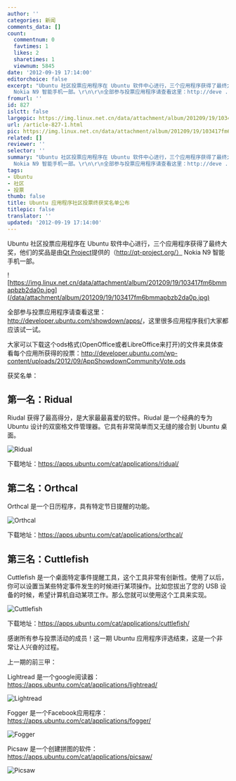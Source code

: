 ```yaml
---
author: ''
categories: 新闻
comments_data: []
count:
  commentnum: 0
  favtimes: 1
  likes: 2
  sharetimes: 1
  viewnum: 5845
date: '2012-09-19 17:14:00'
editorchoice: false
excerpt: "Ubuntu 社区投票应用程序在 Ubuntu 软件中心进行，三个应用程序获得了最终大奖，他们的奖品是由Qt Project提供的（http://qt-project.org/）
  Nokia N9 智能手机一部。\r\n\r\n全部参与投票应用程序请查看这里：http://deve ..."
fromurl: ''
id: 827
islctt: false
largepic: https://img.linux.net.cn/data/attachment/album/201209/19/103417fm6bmmapbzb2da0p.jpg
url: /article-827-1.html
pic: https://img.linux.net.cn/data/attachment/album/201209/19/103417fm6bmmapbzb2da0p.jpg.thumb.jpg
related: []
reviewer: ''
selector: ''
summary: "Ubuntu 社区投票应用程序在 Ubuntu 软件中心进行，三个应用程序获得了最终大奖，他们的奖品是由Qt Project提供的（http://qt-project.org/）
  Nokia N9 智能手机一部。\r\n\r\n全部参与投票应用程序请查看这里：http://deve ..."
tags:
- Ubuntu
- 社区
- 投票
thumb: false
title: Ubuntu 应用程序社区投票终获奖名单公布
titlepic: false
translator: ''
updated: '2012-09-19 17:14:00'
---
```


Ubuntu 社区投票应用程序在 Ubuntu 软件中心进行，三个应用程序获得了最终大奖，他们的奖品是由[Qt Project](http://qt-project.org/)提供的（http://qt-project.org/） Nokia N9 智能手机一部。


![https://img.linux.net.cn/data/attachment/album/201209/19/103417fm6bmmapbzb2da0p.jpg](/data/attachment/album/201209/19/103417fm6bmmapbzb2da0p.jpg)


全部参与投票应用程序请查看这里：<http://developer.ubuntu.com/showdown/apps/>，这里很多应用程序我们大家都应该试一试。


大家可以下载这个ods格式(OpenOffice或者LibreOffice来打开)的文件来具体查看每个应用所获得的投票：<http://developer.ubuntu.com/wp-content/uploads/2012/09/AppShowdownCommunityVote.ods>


获奖名单：


第一名：Ridual
----------


Riudal 获得了最高得分，是大家最最喜爱的软件。Riudal 是一个经典的专为 Ubuntu 设计的双窗格文件管理器。它具有非常简单而又无缝的接合到 Ubuntu 桌面。


![](/data/attachment/album/201209/19/103419lyxc1it7xnlosxxy.jpg "Ridual")


下载地址：<https://apps.ubuntu.com/cat/applications/ridual/>


第二名：Orthcal
-----------


Orthcal 是一个日历程序，具有特定节日提醒的功能。


![](/data/attachment/album/201209/19/1034228bgjmz3ccc3aacsr.jpg "Orthcal")


下载地址：<https://apps.ubuntu.com/cat/applications/orthcal/>


第三名：Cuttlefish
--------------


Cuttlefish 是一个桌面特定事件提醒工具，这个工具非常有创新性。使用了以后，你可以设置当某些特定事件发生的时候进行某项操作。比如您拔出了您的 USB 设备的时候，希望计算机自动某项工作。那么您就可以使用这个工具来实现。


![](/data/attachment/album/201209/19/103424ksk55t3xx53olg7i.jpg "Cuttlefish")


下载地址：<https://apps.ubuntu.com/cat/applications/cuttlefish/>


感谢所有参与投票活动的成员！这一期 Ubuntu 应用程序评选结束，这是一个非常让人兴奋的过程。


上一期的前三甲：


Lightread 是一个google阅读器：<https://apps.ubuntu.com/cat/applications/lightread/>


![](/data/attachment/album/201209/19/104425k2kdj5dxxsyz3uhn.jpg "Lightread")


Fogger 是一个Facebook应用程序：<https://apps.ubuntu.com/cat/applications/fogger/>


![](/data/attachment/album/201209/19/104428jv9pjxe7y7neksjr.jpg "Fogger")


Picsaw 是一个创建拼图的软件：<https://apps.ubuntu.com/cat/applications/picsaw/>


![](/data/attachment/album/201209/19/104433fi4rvfwzkarknko0.png "Picsaw")